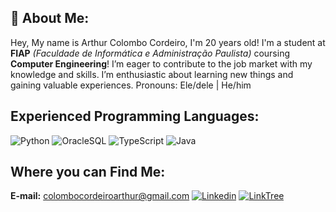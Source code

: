 
## 👀 About Me:

Hey, My name is Arthur Colombo Cordeiro, I'm 20 years old! I'm a student at **FIAP** *(Faculdade de Informática e Administração Paulista)* coursing **Computer Engineering**! I’m eager to contribute to the job market with my knowledge and skills. I’m enthusiastic about learning new things and gaining valuable experiences.
Pronouns: Ele/dele | He/him

## Experienced Programming Languages:

![Python](https://i.imgur.com/M44Q7JP.png)
![OracleSQL](https://i.imgur.com/M44Q7JP.png)
![TypeScript](https://i.imgur.com/K4b1pTC.png)
![Java](https://i.imgur.com/Eks0xFG.png)

## Where you can Find Me:
**E-mail:** colombocordeiroarthur@gmail.com
[![Linkedin](https://i.imgur.com/KZILEcm.png)](https://www.linkedin.com/in/arthur-colombo-cordeiro-571177304/)
[![LinkTree](https://i.imgur.com/vwX4hMR.png)](https://linktr.ee/arthurccordeiro)

